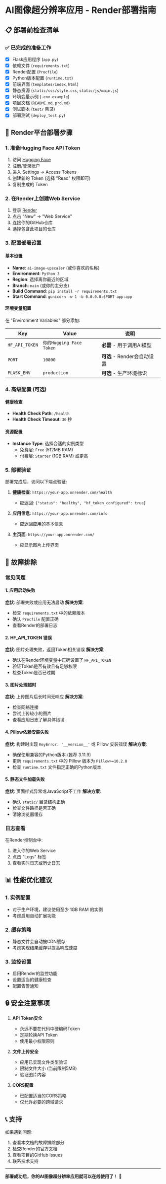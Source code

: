 # AI图像超分辨率应用 - Render部署指南

## 📋 部署前检查清单

### ✅ 已完成的准备工作
- [x] Flask应用程序 (`app.py`)
- [x] 依赖文件 (`requirements.txt`)
- [x] Render配置 (`Procfile`)
- [x] Python版本配置 (`runtime.txt`)
- [x] 前端界面 (`templates/index.html`)
- [x] 静态资源 (`static/css/style.css`, `static/js/main.js`)
- [x] 环境变量示例 (`.env.example`)
- [x] 项目文档 (`README.md`, `prd.md`)
- [x] 测试脚本 (`test/` 目录)
- [x] 部署测试 (`deploy_test.py`)

## 🚀 Render平台部署步骤

### 1. 准备Hugging Face API Token

1. 访问 [Hugging Face](https://huggingface.co/)
2. 注册/登录账户
3. 进入 Settings → Access Tokens
4. 创建新的 Token (选择 "Read" 权限即可)
5. 复制生成的 Token

### 2. 在Render上创建Web Service

1. 登录 [Render](https://render.com/)
2. 点击 "New" → "Web Service"
3. 连接你的GitHub仓库
4. 选择包含此项目的仓库

### 3. 配置部署设置

#### 基本设置
- **Name**: `ai-image-upscaler` (或你喜欢的名称)
- **Environment**: `Python 3`
- **Region**: 选择离你最近的区域
- **Branch**: `main` (或你的主分支)
- **Build Command**: `pip install -r requirements.txt`
- **Start Command**: `gunicorn -w 1 -b 0.0.0.0:$PORT app:app`

#### 环境变量配置
在 "Environment Variables" 部分添加:

| Key | Value | 说明 |
|-----|-------|------|
| `HF_API_TOKEN` | `你的Hugging Face Token` | **必需** - 用于调用AI模型 |
| `PORT` | `10000` | **可选** - Render会自动设置 |
| `FLASK_ENV` | `production` | **可选** - 生产环境标识 |

### 4. 高级配置 (可选)

#### 健康检查
- **Health Check Path**: `/health`
- **Health Check Timeout**: `30` 秒

#### 资源配置
- **Instance Type**: 选择合适的实例类型
  - 免费层: `Free` (512MB RAM)
  - 付费层: `Starter` (1GB RAM) 或更高

### 5. 部署验证

部署完成后，访问以下端点验证:

1. **健康检查**: `https://your-app.onrender.com/health`
   - 应返回: `{"status": "healthy", "hf_token_configured": true}`

2. **应用信息**: `https://your-app.onrender.com/info`
   - 应返回应用的基本信息

3. **主页面**: `https://your-app.onrender.com/`
   - 应显示图片上传界面

## 🔧 故障排除

### 常见问题

#### 1. 应用启动失败
**症状**: 部署失败或应用无法启动
**解决方案**:
- 检查 `requirements.txt` 中的依赖版本
- 确认 `Procfile` 配置正确
- 查看Render的部署日志

#### 2. HF_API_TOKEN 错误
**症状**: 图片处理失败，返回Token相关错误
**解决方案**:
- 确认在Render环境变量中正确设置了 `HF_API_TOKEN`
- 验证Token是否有效且有足够权限
- 检查Token是否已过期

#### 3. 图片处理超时
**症状**: 上传图片后长时间无响应
**解决方案**:
- 检查网络连接
- 尝试上传较小的图片
- 查看应用日志了解具体错误

#### 4. Pillow依赖安装失败
**症状**: 构建时出现 `KeyError: '__version__'` 或 Pillow 安装错误
**解决方案**:
- 确保使用兼容的Python版本 (推荐 3.11.9)
- 更新 `requirements.txt` 中的 Pillow 版本为 `Pillow>=10.2.0`
- 检查 `runtime.txt` 文件指定正确的Python版本

#### 5. 静态文件加载失败
**症状**: 页面样式异常或JavaScript不工作
**解决方案**:
- 确认 `static/` 目录结构正确
- 检查文件路径是否正确
- 清除浏览器缓存

### 日志查看

在Render控制台中:
1. 进入你的Web Service
2. 点击 "Logs" 标签
3. 查看实时日志或历史日志

## 📊 性能优化建议

### 1. 实例配置
- 对于生产环境，建议使用至少 1GB RAM 的实例
- 考虑启用自动扩展功能

### 2. 缓存策略
- 静态文件会自动被CDN缓存
- 考虑实现结果缓存以提高响应速度

### 3. 监控设置
- 启用Render的监控功能
- 设置适当的健康检查
- 配置告警通知

## 🔒 安全注意事项

1. **API Token安全**
   - 永远不要在代码中硬编码Token
   - 定期轮换API Token
   - 使用最小权限原则

2. **文件上传安全**
   - 应用已实现文件类型验证
   - 限制文件大小 (当前限制5MB)
   - 验证图片内容

3. **CORS配置**
   - 已配置适当的CORS策略
   - 仅允许必要的跨域请求

## 📞 支持

如果遇到问题:
1. 查看本文档的故障排除部分
2. 检查Render的官方文档
3. 查看项目的GitHub Issues
4. 联系技术支持

---

**部署成功后，你的AI图像超分辨率应用就可以在线使用了！** 🎉